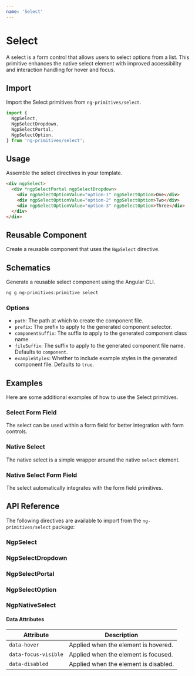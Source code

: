 ```yaml
---
name: 'Select'
---
```


# Select

A select is a form control that allows users to select options from a list. This primitive enhances the native select element with improved accessibility and interaction handling for hover and focus.

<docs-example name="select"></docs-example>

## Import

Import the Select primitives from `ng-primitives/select`.

```ts
import {
  NgpSelect,
  NgpSelectDropdown,
  NgpSelectPortal,
  NgpSelectOption,
} from 'ng-primitives/select';
```

## Usage

Assemble the select directives in your template.

```html
<div ngpSelect>
  <div *ngpSelectPortal ngpSelectDropdown>
    <div ngpSelectOptionValue="option-1" ngpSelectOption>One</div>
    <div ngpSelectOptionValue="option-2" ngpSelectOption>Two</div>
    <div ngpSelectOptionValue="option-3" ngpSelectOption>Three</div>
  </div>
</div>
```

## Reusable Component

Create a reusable component that uses the `NgpSelect` directive.

<docs-snippet name="select"></docs-snippet>

## Schematics

Generate a reusable select component using the Angular CLI.

```bash npm
ng g ng-primitives:primitive select
```

### Options

- `path`: The path at which to create the component file.
- `prefix`: The prefix to apply to the generated component selector.
- `componentSuffix`: The suffix to apply to the generated component class name.
- `fileSuffix`: The suffix to apply to the generated component file name. Defaults to `component`.
- `exampleStyles`: Whether to include example styles in the generated component file. Defaults to `true`.

## Examples

Here are some additional examples of how to use the Select primitives.

### Select Form Field

The select can be used within a form field for better integration with form controls.

<docs-example name="select-form-field"></docs-example>

### Native Select

The native select is a simple wrapper around the native `select` element.

<docs-example name="native-select"></docs-example>

### Native Select Form Field

The select automatically integrates with the form field primitives.

<docs-example name="native-select-form-field"></docs-example>

## API Reference

The following directives are available to import from the `ng-primitives/select` package:

### NgpSelect

<api-docs name="NgpSelect"></api-docs>

### NgpSelectDropdown

<api-docs name="NgpSelectDropdown"></api-docs>

### NgpSelectPortal

<api-docs name="NgpSelectPortal"></api-docs>

### NgpSelectOption

<api-docs name="NgpSelectOption"></api-docs>

### NgpNativeSelect

<api-docs name="NgpNativeSelect"></api-docs>

#### Data Attributes

| Attribute            | Description                           |
| -------------------- | ------------------------------------- |
| `data-hover`         | Applied when the element is hovered.  |
| `data-focus-visible` | Applied when the element is focused.  |
| `data-disabled`      | Applied when the element is disabled. |
